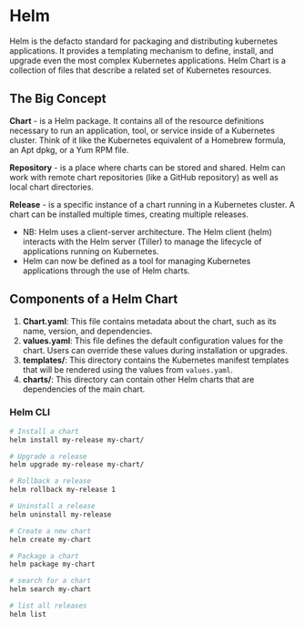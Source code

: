 # Helm
Helm is the defacto standard for packaging and distributing kubernetes applications.
It provides a templating mechanism to define, install, and upgrade even the most complex Kubernetes applications. Helm Chart is a collection of files that describe a related set of Kubernetes resources.

## The Big Concept
**Chart** - is a Helm package. It contains all of the resource definitions necessary to run an application, tool, or service inside of a Kubernetes cluster. Think of it like the Kubernetes equivalent of a Homebrew formula, an Apt dpkg, or a Yum RPM file.

**Repository** - is a place where charts can be stored and shared. Helm can work with remote chart repositories (like a GitHub repository) as well as local chart directories.

**Release** - is a specific instance of a chart running in a Kubernetes cluster. A chart can be installed multiple times, creating multiple releases.

- NB: Helm uses a client-server architecture. The Helm client (helm) interacts with the Helm server (Tiller) to manage the lifecycle of applications running on Kubernetes.
- Helm can now be defined as a tool for managing Kubernetes applications through the use of Helm charts.

## Components of a Helm Chart
1. **Chart.yaml**: This file contains metadata about the chart, such as its name, version, and dependencies.
2. **values.yaml**: This file defines the default configuration values for the chart. Users can override these values during installation or upgrades.
3. **templates/**: This directory contains the Kubernetes manifest templates that will be rendered using the values from `values.yaml`.
4. **charts/**: This directory can contain other Helm charts that are dependencies of the main chart.

### Helm CLI
```bash
# Install a chart
helm install my-release my-chart/

# Upgrade a release
helm upgrade my-release my-chart/

# Rollback a release
helm rollback my-release 1

# Uninstall a release
helm uninstall my-release

# Create a new chart
helm create my-chart

# Package a chart
helm package my-chart

# search for a chart
helm search my-chart

# list all releases
helm list
```